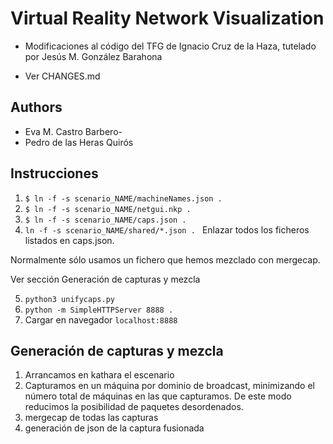 # Virtual Reality Network Visualization

- Modificaciones al código del TFG de Ignacio Cruz de la Haza, tutelado
por Jesús M. González Barahona

- Ver CHANGES.md

## Authors

- Eva M. Castro Barbero-
- Pedro de las Heras Quirós

## Instrucciones

1. ```$ ln -f -s scenario_NAME/machineNames.json .```
2. ```$ ln -f -s scenario_NAME/netgui.nkp .```
3. ```$ ln -f -s scenario_NAME/caps.json .```
4. ```ln -f -s scenario_NAME/shared/*.json . ```
Enlazar todos los ficheros listados en caps.json.

Normalmente sólo usamos un fichero que hemos mezclado con mergecap.

Ver sección Generación de capturas y mezcla

5. ```python3 unifycaps.py ```
6. ```python -m SimpleHTTPServer 8888 . ```
7. Cargar en navegador ```localhost:8888```

## Generación de capturas y mezcla
1. Arrancamos en kathara el escenario
2. Capturamos en un máquina por dominio de broadcast, minimizando el número total de máquinas en las que capturamos. De este modo reducimos la posibilidad de paquetes desordenados.
3. mergecap de todas las capturas
4. generación de json de la captura fusionada 
